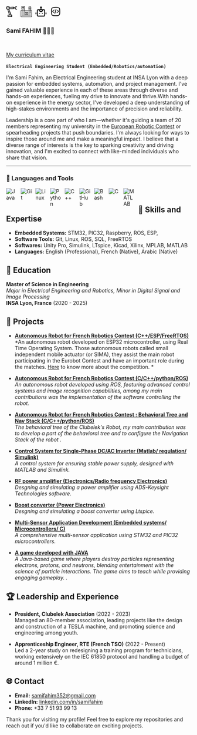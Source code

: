 <img align="left" alt="" width="30px" style="padding-right:10px;" src="" />
<img align="left" alt="automation icon" width="30px" style="padding-right:10px;" src="https://raw.githubusercontent.com/SamiFAHIM/SamiFAHIM/6cca56cf9f19c2ae45c67d20dd39c21cf0ca2f96/icons/automation-svgrepo-com.svg" />
<img align="left" alt="protoboard icon" width="30px" style="padding-right:10px;" src="https://raw.githubusercontent.com/SamiFAHIM/SamiFAHIM/6cca56cf9f19c2ae45c67d20dd39c21cf0ca2f96/icons/protoboard-svgrepo-com.svg" />
<img align="left" alt="robot icon" width="30px" style="padding-right:10px;" src="https://raw.githubusercontent.com/SamiFAHIM/SamiFAHIM/6cca56cf9f19c2ae45c67d20dd39c21cf0ca2f96/icons/robot-svgrepo-com.svg" />
<img align="left" alt="Coding Icon" width="30px" style="padding-right:10px;" src="https://raw.githubusercontent.com/SamiFAHIM/SamiFAHIM/f5eea121886ae936a976240579105e0b31a129a7/icons/coding-svgrepo-com.svg" />
<br>
<br>

### Sami FAHIM 🙋🏼‍♂️

<br>

[My curriculum vitae](https://drive.google.com/file/d/172DzYXdLTB2Igoz-plZpV3Y5EyudRwoe/view?usp=drive_link)

**`Electrical Engineering Student (Embedded/Robotics/automation)`**

I'm Sami Fahim, an Electrical Engineering student at INSA Lyon with a deep passion for embedded systems, automation, and project management. I've gained valuable experience in each of these areas through diverse and hands-on experiences, fueling my drive to innovate and thrive.With hands-on experience in the energy sector, I've developed a deep understanding of high-stakes environments and the importance of precision and reliability.

Leadership is a core part of who I am—whether it's guiding a team of 20 members representing my university in the [European Robotic Contest](https://www.eurobot.org/) or spearheading projects that push boundaries. I'm always looking for ways to inspire those around me and make a meaningful impact. I believe that a diverse range of interests is the key to sparking creativity and driving innovation, and I'm excited to connect with like-minded individuals who share that vision.

---

### 🧰 Languages and Tools

<img align="left" alt="Java" width="30px" style="padding-right:10px;" src="https://cdn.jsdelivr.net/gh/devicons/devicon/icons/java/java-original.svg"/>
<img align="left" alt="Git" width="30px" style="padding-right:10px;" src="https://cdn.jsdelivr.net/gh/devicons/devicon/icons/git/git-original.svg" />
<img align="left" alt="Linux" width="30px" style="padding-right:10px;" src="https://cdn.jsdelivr.net/gh/devicons/devicon/icons/linux/linux-original.svg" />
<img align="left" alt="Python" width="30px" style="padding-right:10px;" src="https://cdn.jsdelivr.net/gh/devicons/devicon/icons/python/python-plain.svg" />
<img align="left" alt="C++" width="30px" style="padding-right:10px;" src="https://cdn.jsdelivr.net/gh/devicons/devicon/icons/cplusplus/cplusplus-line.svg" />
<img align="left" alt="GitHub" width="30px" style="padding-right:10px;" src="https://cdn.jsdelivr.net/gh/devicons/devicon/icons/github/github-original.svg" />
<img align="left" alt="Bash" width="30px" style="padding-right:10px;" src="https://cdn.jsdelivr.net/gh/devicons/devicon/icons/bash/bash-original.svg" />
<img align="left" alt="C" width="30px" style="padding-right:10px;" src="https://cdn.jsdelivr.net/gh/devicons/devicon/icons/c/c-original.svg" />
<img align="left" alt="MATLAB" width="30px" style="padding-right:10px;" src="https://cdn.jsdelivr.net/gh/devicons/devicon/icons/matlab/matlab-original.svg" />


<br />

###

## 🔧 Skills and Expertise

- **Embedded Systems:** STM32, PIC32, Raspberry, ROS, ESP,
- **Software Tools:** Git, Linux, ROS, SQL, FreeRTOS
- **Softwares:** Unity Pro, Simulink, LTspice, Kicad, Xilinx, MPLAB, MATLAB
- **Languages:** English (Professional), French (Native), Arabic (Native)

## 📘 Education

**Master of Science in Engineering**  
*Major in Electrical Engineering and Robotics, Minor in Digital Signal and Image Processing*  
**INSA Lyon, France** (2020 - 2025)

## 📂 Projects

- **[Autonomous Robot for French Robotics Contest (C++/ESP/FreeRTOS)](https://github.com/SamiFAHIM/Multi-tasking-and-RTOS-for-Robotics)**  
  *An autonomous robot developed on ESP32 microcontroller, using Real Time Operating System. Those autonomous robots called small independent mobile actuator (or SIMA), they assist the main robot participating in the Eurobot Contest and have an important role during the matches. [Here](https://www.eurobot.org/) to know more about the competition. *

- **[Autonomous Robot for French Robotics Contest (C/C++/python/ROS)](https://github.com/SamiFAHIM/Robot-controlling-project)**  
  *An autonomous robot developed using ROS, featuring advanced control systems and image recognition capabilities, among my main contributions was the implementation of the software controlling the robot.*
- **[Autonomous Robot for French Robotics Contest : Behavioral Tree and Nav Stack (C/C++/python/ROS)](https://github.com/SamiFAHIM/robot-behavioral-tree-and-Nav-Stack/tree/main)**  
  *The behavioral tree of the Clubelek's Robot, my main contribution was to develop a part of the behavioral tree and to configure the Navigation Stack of the robot .*

- **[Control System for Single-Phase DC/AC Inverter (Matlab/ regulation/ Simulink)](#)**  
  *A control system for ensuring stable power supply, designed with MATLAB and Simulink.*
  
- **[RF power amplifier (Electronics/Radio frequency Electronics)](https://github.com/SamiFAHIM/ADS_project_amplifier_design)**  
  *Desgning and simulating a power amplifier using ADS-Keysight Technologies software.*

- **[Boost converter (Power Electronics)](https://github.com/SamiFAHIM/Boost-converter-design)**  
  *Desgning and simulating a boost converter using Ltspice.*
  
- **[Multi-Sensor Application Development (Embedded systems/ Microcontrollers/ C)](#)**  
  *A comprehensive multi-sensor application using STM32 and PIC32 microcontrollers.*
  
- **[A game developed with JAVA](https://github.com/Iman974/Algo_Proj2A)**  
  *A Java-based game where players destroy particles representing electrons, protons, and neutrons, blending entertainment with the science of particle interactions. The game aims to teach while providing engaging gameplay. .*

## 🏆 Leadership and Experience

- **President, Clubelek Association** (2022 - 2023)  
  Managed an 80-member association, leading projects like the design and construction of a TESLA machine, and promoting science and engineering among youth.

- **Apprenticeship Engineer, RTE (French TSO)** (2022 - Present)  
  Led a 2-year study on redesigning a training program for technicians, working extensively on the IEC 61850 protocol and handling a budget of around 1 million €.

## 🌐 Contact

- **Email:** [samifahim352@gmail.com](mailto:samifahim352@gmail.com)
- **LinkedIn:** [linkedin.com/in/samifahim](https://www.linkedin.com/in/samifahim)
- **Phone:** +33 7 51 93 99 13

Thank you for visiting my profile! Feel free to explore my repositories and reach out if you'd like to collaborate on exciting projects.

